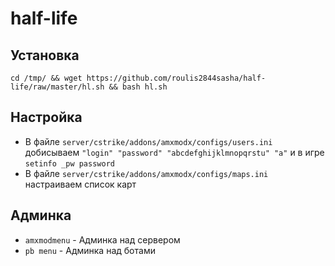 # half-life

## Установка
`cd /tmp/ && wget https://github.com/roulis2844sasha/half-life/raw/master/hl.sh && bash hl.sh`

## Настройка
* В файле `server/cstrike/addons/amxmodx/configs/users.ini` добисываем
`"login" "password" "abcdefghijklmnopqrstu" "a"` и в игре `setinfo _pw password`
* В файле `server/cstrike/addons/amxmodx/configs/maps.ini` настраиваем список карт

## Админка
* `amxmodmenu` - Админка над сервером
* `pb menu` - Админка над ботами
